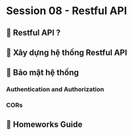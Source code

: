 # Session 08 - Restful API

## 💛 Restful API ?

## 💛 Xây dựng hệ thống Restful API

## 💛 Bảo mật hệ thống

### Authentication and Authorization

### CORs

## 💛 Homeworks Guide

